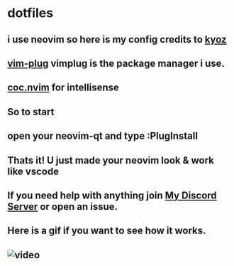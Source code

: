 # dotfiles

## i use neovim so here is my config credits to [kyoz](https://github.com/kyoz/neovim)

## [vim-plug](https://github.com/junegunn/vim-plug) vimplug is the package manager i use.

## [coc.nvim](https://github.com/neoclide/coc.nvim) for intellisense

## So to start

## open your neovim-qt and type :PlugInstall

## Thats it! U just made your neovim look & work like vscode

## If you need help with anything join [My Discord Server](https://discord.gg/y5mfryFSm4) or open an issue.

## Here is a gif if you want to see how it works.

## ![video](https://cdn.upload.systems/uploads/N0BSJP7S.gif)